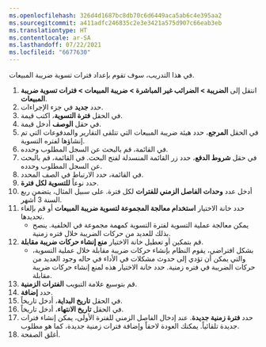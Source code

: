```yaml
---
ms.openlocfilehash: 326d4d1687bc8db70c6d6449aca5ab6c4e395aa2
ms.sourcegitcommit: a411adfc246835c2e3e3421a575d907c66eab3eb
ms.translationtype: HT
ms.contentlocale: ar-SA
ms.lasthandoff: 07/22/2021
ms.locfileid: "6677630"
---
```

في هذا التدريب، سوف تقوم بإعداد فترات تسوية ضريبة المبيعات.

1.  انتقل إلى **الضريبة > الضرائب غير المباشرة > ضريبة المبيعات > فترات تسوية ضريبة المبيعات**.
2.  حدد **جديد** في جزء الإجراءات.
3.  في الحقل **فترة التسوية**، اكتب قيمة.
4.  في حقل **الوصف** أدخل قيمة.
5.  في الحقل **المرجع**، حدد هيئة ضريبة المبيعات التي تتلقى التقارير والمدفوعات التي تم إنشاؤها لفتره التسوية.
6.  في القائمة، قم بالبحث عن السجل المطلوب وحدده.
7.  في حقل **شروط الدفع**، حدد زر القائمة المنسدلة لفتح البحث. في القائمة، قم بالبحث عن السجل المطلوب وحدده.
8.  في القائمة، حدد الارتباط في الصف المحدد.
9.  حدد نوعاً **للتسوية لكل فترة**.
10. أدخل عدد **وحدات الفاصل الزمني للفترات** لكل فترة. على سبيل المثال، يتضمن ربع السنة 3 أشهر.
11. حدد خانة الاختيار **استخدام معالجة المجموعة لتسوية ضريبة المبيعات** أو قم بإلغاء تحديدها.
    - يمكن معالجة عملية التسوية لفترة التسوية كمهمة مجموعة في الخلفية. ينصح بذلك للعديد من حركات الضريبة خلال فتره زمنية.
12. قم بتمكين أو تعطيل خانة الاختيار **منع إنشاء حركات ضريبة مقابلة**.
    - بشكل افتراضي، يقوم النظام بإنشاء حركات ضريبة مقابلة خلال عملية التسوية، والتي يمكن أن تؤدي إلى حدوث مشكلات في الأداء في حاله وجود العديد من حركات الضريبة في فتره زمنية. حدد خانة الاختيار هذه لمنع إنشاء حركات ضريبة مقابلة.
13. قم بتوسيع علامة التبويب **الفترات الزمنية**.
14. حدد **إضافة**.
15. في الحقل **تاريخ البداية**، أدخل تاريخاً.
16. في الحقل **تاريخ الانتهاء**، أدخل تاريخاً.
17. حدد **فترة زمنية جديدة**. عند إدخال الفاصل الزمني للفترة الأولى، يمكن إنشاء فترات جديدة تلقائياً. يمكنك العودة لاحقاً وإضافة فترات زمنية جديدة، كما هو مطلوب.
18. أغلق الصفحة.


